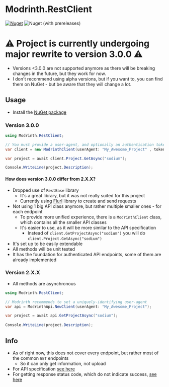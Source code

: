 # Modrinth.RestClient
[![Nuget](https://img.shields.io/nuget/v/Modrinth.RestClient?style=for-the-badge)](https://www.nuget.org/packages/Modrinth.RestClient) ![Nuget (with prereleases)](https://img.shields.io/nuget/vpre/Modrinth.RestClient?label=NuGet%20Pre-release&style=for-the-badge)

# ⚠️ Project is currently undergoing major rewrite to version 3.0.0 ⚠️
- Versions <3.0.0 are not supported anymore as there will be breaking changes in the future, but they work for now.
- I don't recommend using alpha versions, but if you want to, you can find them on NuGet - but be aware that they will change a lot.

## Usage

- Install the [NuGet package](https://www.nuget.org/packages/Modrinth.RestClient)

### Version 3.0.0
```csharp
using Modrinth.RestClient;

// You must provide a user-agent, and optionally an authentication token if you wish to access authenticated API endpoints
var client = new ModrinthClient(userAgent: "My_Awesome_Project" , token: "Your_Authentication_Token");

var project = await client.Project.GetAsync("sodium");

Console.WriteLine(project.Description);
```

#### How does version 3.0.0 differ from 2.X.X?
- Dropped use of `RestEase` library
  - It's a great library, but it was not really suited for this project
  - Currently using [Flurl](https://flurl.dev/) library to create and send requests
- Not using 1 big API class anymore, but rather multiple smaller ones - for each endpoint
  - To provide more unified experience, there is a `ModrinthClient` class, which contains all the smaller API classes
  - It's easier to use, as it will be more similar to the API specification
    - Instead of `client.GetProjectAsync("sodium")` you will do `client.Project.GetAsync("sodium")`
- It's set up to be easily extendable
- All methods will be unit tested
- It has the foundation for authenticated API endpoints, some of them are already implemented

### Version 2.X.X
- All methods are asynchronous
```csharp
using Modrinth.RestClient;

// Modrinth recommends to set a uniquely-identifying user-agent
var api = ModrinthApi.NewClient(userAgent: "My_Awesome_Project");

var project = await api.GetProjectAsync("sodium");
        
Console.WriteLine(project.Description);
```

## Info
- As of right now, this does not cover every endpoint, but rather most of the common `GET` endpoints
  - So it can only get information, not upload
- For API specification [see here](https://docs.modrinth.com/api-spec/)
- For getting response status code, which do not indicate success, [see here](https://github.com/canton7/RestEase#response-status-codes)
